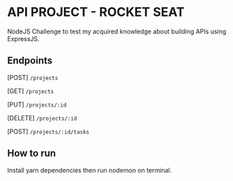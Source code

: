 # API PROJECT - ROCKET SEAT

NodeJS Challenge to test my acquired knowledge about building APIs using ExpressJS.


## Endpoints

[POST] `/projects`

[GET] `/projects`

[PUT] `/projects/:id`

[DELETE] `/projects/:id`

[POST] `/projects/:id/tasks`

## How to run

Install yarn dependencies then run nodemon on terminal.